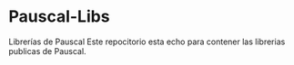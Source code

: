 ﻿Pauscal-Libs
============
Librerías de Pauscal
Este repocitorio esta echo para contener las librerias publicas de Pauscal.
